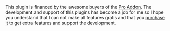 
This plugin is financed by the awesome buyers of the [Pro Addon](https://nextgenthemes.com/plugins/arve-pro/). The development and support of this plugins has become a job for me so I hope you understand that I can not make all features gratis and that you [purchase it](https://nextgenthemes.com/plugins/arve-pro/) to get extra features and support the development.
